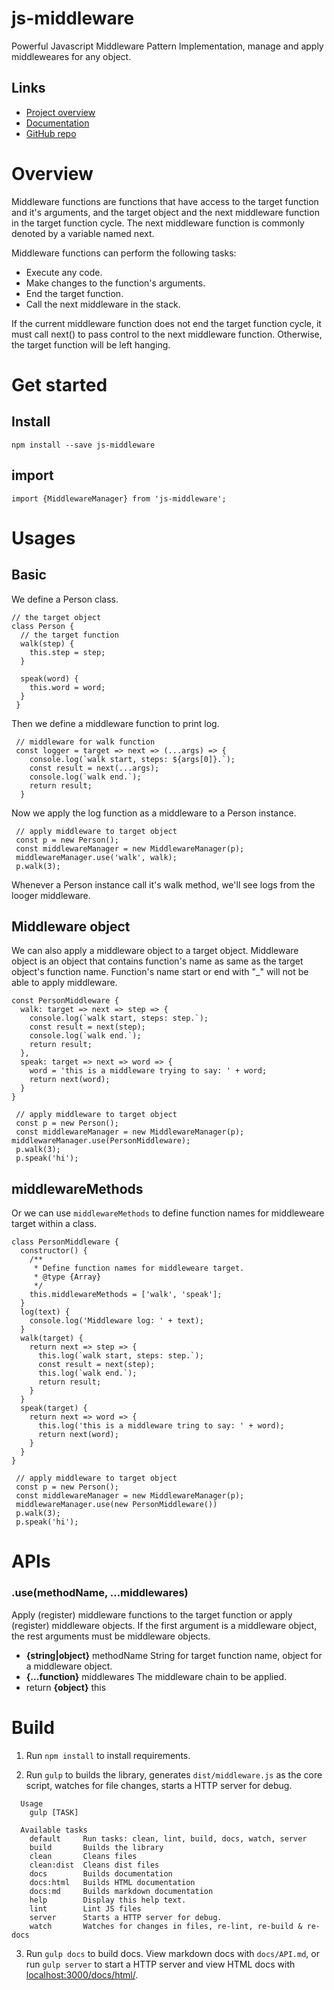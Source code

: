 # js-middleware

Powerful Javascript Middleware Pattern Implementation, manage and apply middleweares for any object.

## Links
 - [Project overview](https://unbug.github.io/js-middleware/)
 - [Documentation](https://unbug.github.io/js-middleware/docs/html/)
 - [GitHub repo](https://github.com/unbug/js-middleware)

# Overview
Middleware functions are functions that have access to the target function and it's arguments,
and the target object and the next middleware function in the target function cycle.
The next middleware function is commonly denoted by a variable named next.

Middleware functions can perform the following tasks:
  - Execute any code.
  - Make changes to the function's arguments.
  - End the target function.
  - Call the next middleware in the stack.

 If the current middleware function does not end the target function cycle,
 it must call next() to pass control to the next middleware function. Otherwise,
 the target function will be left hanging.
 
# Get started

## Install
```
npm install --save js-middleware

```

## import
```
import {MiddlewareManager} from 'js-middleware';

```

# Usages

## Basic
We define a Person class.
```
// the target object
class Person {
  // the target function
  walk(step) {
    this.step = step;
  }
  
  speak(word) {
    this.word = word;
  }
 }
```
Then we define a middleware function to print log.

```
 // middleware for walk function
 const logger = target => next => (...args) => {
    console.log(`walk start, steps: ${args[0]}.`);
    const result = next(...args);
    console.log(`walk end.`);
    return result;
  }
```
Now we apply the log function as a middleware to a Person instance.

```
 // apply middleware to target object
 const p = new Person();
 const middlewareManager = new MiddlewareManager(p);
 middlewareManager.use('walk', walk);
 p.walk(3);
```
Whenever a Person instance call it's walk method, we'll see logs from the looger middleware.

## Middleware object
We can also apply a middleware object to a target object. Middleware object is an object that contains function's name as same as the target object's function name.
Function's name start or end with "_" will not be able to apply middleware.

```
const PersonMiddleware {
  walk: target => next => step => {
    console.log(`walk start, steps: step.`);
    const result = next(step);
    console.log(`walk end.`);
    return result;
  },
  speak: target => next => word => {
    word = 'this is a middleware trying to say: ' + word;
    return next(word);
  }
}

 // apply middleware to target object
 const p = new Person();
 const middlewareManager = new MiddlewareManager(p);
middlewareManager.use(PersonMiddleware);
 p.walk(3);
 p.speak('hi');
```

## middlewareMethods
Or we can use `middlewareMethods` to define function names for middleweare target within a class.

```
class PersonMiddleware {
  constructor() {
    /**
     * Define function names for middleweare target.
     * @type {Array}
     */
    this.middlewareMethods = ['walk', 'speak'];
  }
  log(text) {
    console.log('Middleware log: ' + text);
  }
  walk(target) {
    return next => step => {
      this.log(`walk start, steps: step.`);
      const result = next(step);
      this.log(`walk end.`);
      return result;
    }
  }
  speak(target) {
    return next => word => {
      this.log('this is a middleware tring to say: ' + word);
      return next(word);
    }
  }
}

 // apply middleware to target object
 const p = new Person();
 const middlewareManager = new MiddlewareManager(p);
 middlewareManager.use(new PersonMiddleware())
 p.walk(3);
 p.speak('hi');
```

# APIs

### .use(methodName, ...middlewares)
Apply (register) middleware functions to the target function or apply (register) middleware objects.
If the first argument is a middleware object, the rest arguments must be middleware objects.
  - **{string|object}** methodName String for target function name, object for a middleware object.
  - **{...function}** middlewares The middleware chain to be applied.
  - return **{object}** this

# Build
1. Run `npm install` to install requirements.

2. Run `gulp` to builds the library, generates `dist/middleware.js` as the core script, watches for file changes, 
starts a HTTP server for debug.
  ```
    Usage
      gulp [TASK]
    
    Available tasks
      default     Run tasks: clean, lint, build, docs, watch, server
      build       Builds the library
      clean       Cleans files
      clean:dist  Cleans dist files
      docs        Builds documentation
      docs:html   Builds HTML documentation
      docs:md     Builds markdown documentation
      help        Display this help text.
      lint        Lint JS files
      server      Starts a HTTP server for debug.
      watch       Watches for changes in files, re-lint, re-build & re-docs
   ```
3. Run `gulp docs` to build docs. View markdown docs with `docs/API.md`, or run `gulp server` to start a HTTP server 
and view HTML docs with [localhost:3000/docs/html/](localhost:3000/docs/html/).
   
